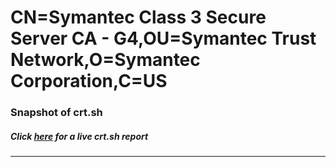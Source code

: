 # CN=Symantec Class 3 Secure Server CA - G4,OU=Symantec Trust Network,O=Symantec Corporation,C=US
### Snapshot of crt.sh
##### Click [here](https://crt.sh/?q=Serial_6BDFD57B2556AF3143EEB3363C41F040) for a live crt.sh report

---
